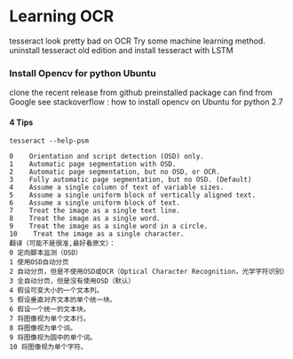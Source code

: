 # Learning OCR


tesseract look pretty bad on OCR
Try some machine learning method.
uninstall tesseract old edition and install tesseract with LSTM



### Install Opencv for python Ubuntu

clone the recent release from github
preinstalled package can find from Google
see stackoverflow : how to install opencv on Ubuntu for python 2.7


#### 4 Tips

    tesseract --help-psm

    0    Orientation and script detection (OSD) only.
    1    Automatic page segmentation with OSD.
    2    Automatic page segmentation, but no OSD, or OCR.
    3    Fully automatic page segmentation, but no OSD. (Default)
    4    Assume a single column of text of variable sizes.
    5    Assume a single uniform block of vertically aligned text.
    6    Assume a single uniform block of text.
    7    Treat the image as a single text line.
    8    Treat the image as a single word.
    9    Treat the image as a single word in a circle.
    10    Treat the image as a single character.
    翻译（可能不是很准,最好看原文）：
    0 定向脚本监测（OSD）
    1 使用OSD自动分页
    2 自动分页，但是不使用OSD或OCR（Optical Character Recognition，光学字符识别）
    3 全自动分页，但是没有使用OSD（默认）
    4 假设可变大小的一个文本列。
    5 假设垂直对齐文本的单个统一块。
    6 假设一个统一的文本块。
    7 将图像视为单个文本行。
    8 将图像视为单个词。
    9 将图像视为圆中的单个词。
    10 将图像视为单个字符。